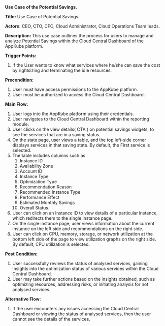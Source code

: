 ﻿**Use Case of the Potential Savings.**


**Title:** Use Case of Potential Savings.

**Actors:**  CEO, CTO, CFO, Cloud Administrator, Cloud Operations Team leads.

**Description:** This use case outlines the process for users to manage and analyze Potential Savings within the Cloud Central Dashboard of the AppKube platform.

**Trigger Points:**

1. If the User wants to know what services where he/she can save the cost by rightsizing and terminating the idle resources.

**Precondition:**

1. User must have access permissions to the AppKube platform.
1. User must be authorized to access the Cloud Central Dashboard.

**Main Flow:**

1. User logs into the AppKube platform using their credentials.
1. User navigates to the Cloud Central Dashboard within the reporting module.
1. User clicks on the view details( CTA ) on potential savings widgets, to see the services that are in a saving status.
1. On the state page, user views a table, and the top left-side corner displays services in that saving state. By default, the First service is selected.
1. The table includes columns such as 
   1. Instance ID
   1. Availability Zone
   1. Account ID
   1. Instance Type
   1. Optimization Type
   1. Recommendation Reason
   1. Recommended Instance Type
   1. Performance Effect
   1. Estimated Monthly Savings
   1. Overall Status.
1. User can click on an Instance ID to view details of a particular instance, which redirects them to the single instance page.
1. On the single instance page, user views information about the current instance on the left side and recommendations on the right side.
1. User can click on CPU, memory, storage, or network utilization at the bottom left side of the page to view utilization graphs on the right side. By default, CPU utilization is selected.

**Post Condition:**

1. User successfully reviews the status of analysed services, gaining insights into the optimization status of various services within the Cloud Central Dashboard.
1. User may take further actions based on the insights obtained, such as optimizing resources, addressing risks, or initiating analysis for not analysed services.

**Alternative Flow:**

1. If the user encounters any issues accessing the Cloud Central Dashboard or viewing the status of analysed services, then the user cannot see the details of the services.

